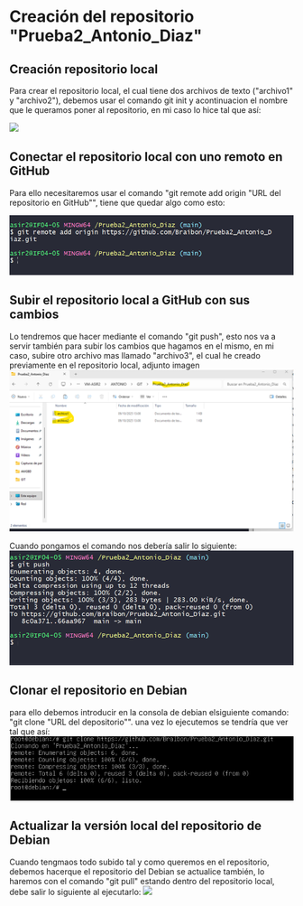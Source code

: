 # Creación del repositorio "Prueba2_Antonio_Diaz"

## Creación repositorio local
Para crear el repositorio local, el cual tiene dos archivos de texto ("archivo1" y "archivo2"), debemos usar el comando git init y acontinuacion el nombre que le queramos poner al repositorio, en mi caso lo hice tal que así:

![](/Actividad1_1/unidad1/img/init.png)

## Conectar el repositorio local con uno remoto en GitHub

Para ello necesitaremos usar el comando "git remote add origin "URL del repositorio en GitHub"", tiene que quedar algo como esto:

![](/unidad1/img/origin.png)

## Subir el repositorio local a GitHub con sus cambios

Lo tendremos que hacer mediante el comando "git push", esto nos va a servir también para subir los cambios que hagamos en el mismo, en mi caso, subire otro archivo mas llamado "archivo3", el cual he creado previamente en el repositorio local, adjunto imagen
![](/unidad1/img/archivos.png)

Cuando pongamos el comando nos debería salir lo siguiente:
![](/unidad1/img/push.png)

## Clonar el repositorio en Debian

para ello debemos introducir en la consola de debian elsiguiente comando: "git clone "URL del depositorio"". 
una vez lo ejecutemos se tendría que ver tal que así:
![](/unidad1/img/clone.png)

## Actualizar la versión local del repositorio de Debian

Cuando tengmaos todo subido tal y como queremos en el repositorio, debemos hacerque el repositorio del Debian se actualice también, lo haremos con el comando "git pull" estando dentro del repositorio local, debe salir lo siguiente al ejecutarlo:
![](pull.png)





